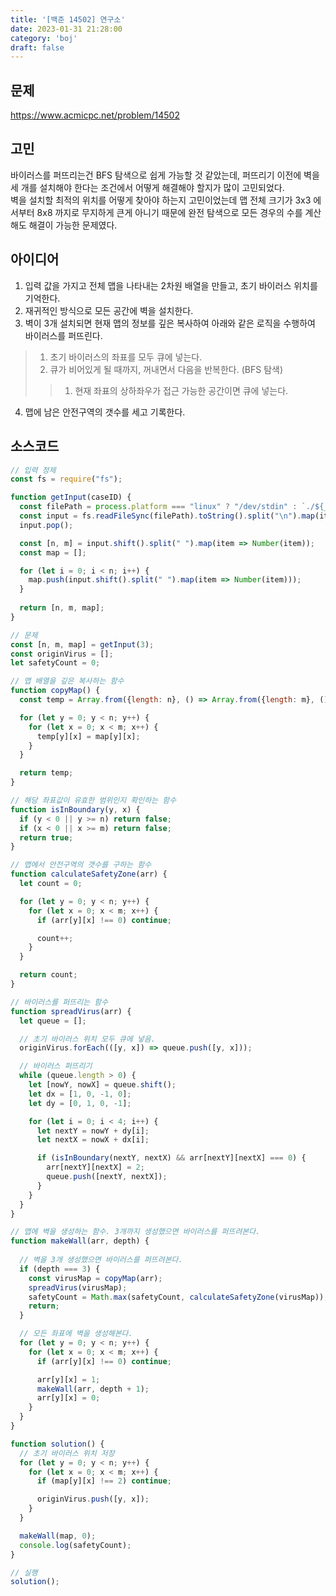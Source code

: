 ```yaml
---
title: '[백준 14502] 연구소'
date: 2023-01-31 21:28:00
category: 'boj'
draft: false
---
```


## 문제
https://www.acmicpc.net/problem/14502

## 고민
바이러스를 퍼뜨리는건 BFS 탐색으로 쉽게 가능할 것 같았는데, 퍼뜨리기 이전에 벽을 세 개를 설치해야 한다는 조건에서 어떻게 해결해야 할지가 많이 고민되었다.  
벽을 설치할 최적의 위치를 어떻게 찾아야 하는지 고민이었는데 맵 전체 크기가 3x3 에서부터 8x8 까지로 무지하게 큰게 아니기 때문에 완전 탐색으로 모든 경우의 수를 계산해도 해결이 가능한 문제였다.

## 아이디어
1. 입력 값을 가지고 전체 맵을 나타내는 2차원 배열을 만들고, 초기 바이러스 위치를 기억한다.
2. 재귀적인 방식으로 모든 공간에 벽을 설치한다.
3. 벽이 3개 설치되면 현재 맵의 정보를 깊은 복사하여 아래와 같은 로직을 수행하여 바이러스를 퍼뜨린다.
> 1. 초기 바이러스의 좌표를 모두 큐에 넣는다.
> 2. 큐가 비어있게 될 때까지, 꺼내면서 다음을 반복한다. (BFS 탐색)  
> > 1. 현재 좌표의 상하좌우가 접근 가능한 공간이면 큐에 넣는다.
4. 맵에 남은 안전구역의 갯수를 세고 기록한다.

## 소스코드
```js
// 입력 정제
const fs = require("fs");

function getInput(caseID) {
  const filePath = process.platform === "linux" ? "/dev/stdin" : `./${__dirname.split('\\').pop()}/i${caseID}.txt`;
  const input = fs.readFileSync(filePath).toString().split("\n").map(item => item.trim());
  input.pop();

  const [n, m] = input.shift().split(" ").map(item => Number(item));
  const map = [];

  for (let i = 0; i < n; i++) {
    map.push(input.shift().split(" ").map(item => Number(item)));
  }
  
  return [n, m, map];
}

// 문제
const [n, m, map] = getInput(3);
const originVirus = [];
let safetyCount = 0;

// 맵 배열을 깊은 복사하는 함수
function copyMap() {
  const temp = Array.from({length: n}, () => Array.from({length: m}, () => undefined));

  for (let y = 0; y < n; y++) {
    for (let x = 0; x < m; x++) {
      temp[y][x] = map[y][x];
    }
  }

  return temp;
}

// 해당 좌표값이 유효한 범위인지 확인하는 함수
function isInBoundary(y, x) {
  if (y < 0 || y >= n) return false;
  if (x < 0 || x >= m) return false;
  return true;
}

// 맵에서 안전구역의 갯수를 구하는 함수
function calculateSafetyZone(arr) {
  let count = 0;

  for (let y = 0; y < n; y++) {
    for (let x = 0; x < m; x++) {
      if (arr[y][x] !== 0) continue;

      count++;
    }
  }

  return count;
}

// 바이러스를 퍼뜨리는 함수
function spreadVirus(arr) {
  let queue = [];

  // 초기 바이러스 위치 모두 큐에 넣음.
  originVirus.forEach(([y, x]) => queue.push([y, x]));

  // 바이러스 퍼뜨리기
  while (queue.length > 0) {
    let [nowY, nowX] = queue.shift();
    let dx = [1, 0, -1, 0];
    let dy = [0, 1, 0, -1];

    for (let i = 0; i < 4; i++) {
      let nextY = nowY + dy[i];
      let nextX = nowX + dx[i];

      if (isInBoundary(nextY, nextX) && arr[nextY][nextX] === 0) {
        arr[nextY][nextX] = 2;
        queue.push([nextY, nextX]);
      }
    }
  }
}

// 맵에 벽을 생성하는 함수. 3개까지 생성했으면 바이러스를 퍼뜨려본다.
function makeWall(arr, depth) {
  
  // 벽을 3개 생성했으면 바이러스를 퍼뜨려본다.
  if (depth === 3) {
    const virusMap = copyMap(arr);
    spreadVirus(virusMap);
    safetyCount = Math.max(safetyCount, calculateSafetyZone(virusMap));
    return;
  }

  // 모든 좌표에 벽을 생성해본다.
  for (let y = 0; y < n; y++) {
    for (let x = 0; x < m; x++) {
      if (arr[y][x] !== 0) continue;

      arr[y][x] = 1;
      makeWall(arr, depth + 1);
      arr[y][x] = 0;
    }
  }
}

function solution() {
  // 초기 바이러스 위치 저장
  for (let y = 0; y < n; y++) {
    for (let x = 0; x < m; x++) {
      if (map[y][x] !== 2) continue;

      originVirus.push([y, x]);
    }
  }

  makeWall(map, 0);
  console.log(safetyCount);
}

// 실행
solution();
```